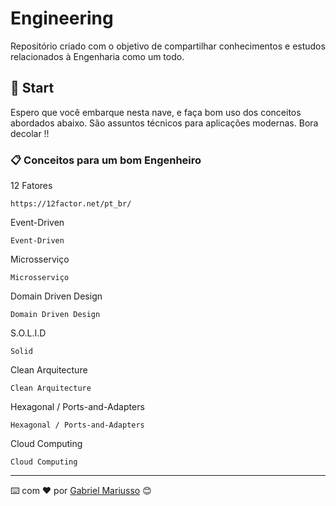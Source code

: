 # Engineering

Repositório criado com o objetivo de compartilhar conhecimentos e estudos relacionados à Engenharia como um todo.

## 🚀 Start

Espero que você embarque nesta nave, e faça bom uso dos conceitos abordados abaixo. São assuntos técnicos para aplicações modernas. Bora decolar !!

### 📋 Conceitos para um bom Engenheiro

12 Fatores

```
https://12factor.net/pt_br/
```

Event-Driven

```
Event-Driven
```

Microsserviço

```
Microsserviço
```

Domain Driven Design

```
Domain Driven Design
```

S.O.L.I.D

```
Solid
```

Clean Arquitecture

```
Clean Arquitecture
```

Hexagonal / Ports-and-Adapters

```
Hexagonal / Ports-and-Adapters
```

Cloud Computing

```
Cloud Computing
```

---
⌨️ com ❤️ por [Gabriel Mariusso](https://github.com/gaahmariusso) 😊
